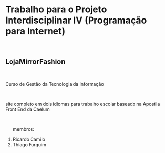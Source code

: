 <h1>Trabalho para o Projeto Interdisciplinar IV (Programação para Internet)</h1>
<br>
<h2 class="bg-dark">LojaMirrorFashion</h2>
<br>
<p> Curso de Gestão da Tecnologia da Informação</p>
<br>
<p>site completo em dois idiomas para trabalho escolar baseado na Apostila Front End da Caelum</p>
<br>
<ol>
  <p>membros:</p>
  <li>Ricardo Camilo</li>
  <li>Thiago Furquim</li>
</ol>
